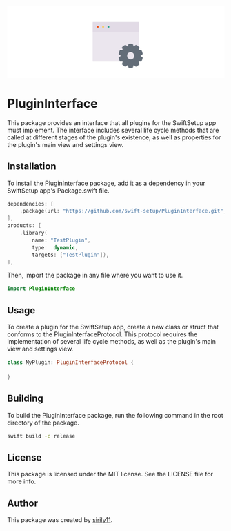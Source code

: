 ![logo](./images/Logo.png)

# PluginInterface

This package provides an interface that all plugins for the SwiftSetup app must implement. The interface includes several life cycle methods that are called at different stages of the plugin's existence, as well as properties for the plugin's main view and settings view.

## Installation

To install the PluginInterface package, add it as a dependency in your SwiftSetup app's Package.swift file.

```swift
dependencies: [
    .package(url: "https://github.com/swift-setup/PluginInterface.git", from: "1.0.0")
],
products: [
    .library(
        name: "TestPlugin",
        type: .dynamic,
        targets: ["TestPlugin"]),
],
```

Then, import the package in any file where you want to use it.

```swift
import PluginInterface
```

## Usage

To create a plugin for the SwiftSetup app, create a new class or struct that conforms to the PluginInterfaceProtocol. This protocol requires the implementation of several life cycle methods, as well as the plugin's main view and settings view.

```swift
class MyPlugin: PluginInterfaceProtocol {

}
```

## Building

To build the PluginInterface package, run the following command in the root directory of the package.

```bash
swift build -c release
```

## License

This package is licensed under the MIT license. See the LICENSE file for more info.

## Author

This package was created by [sirily11](https://github.com/sirily11).
